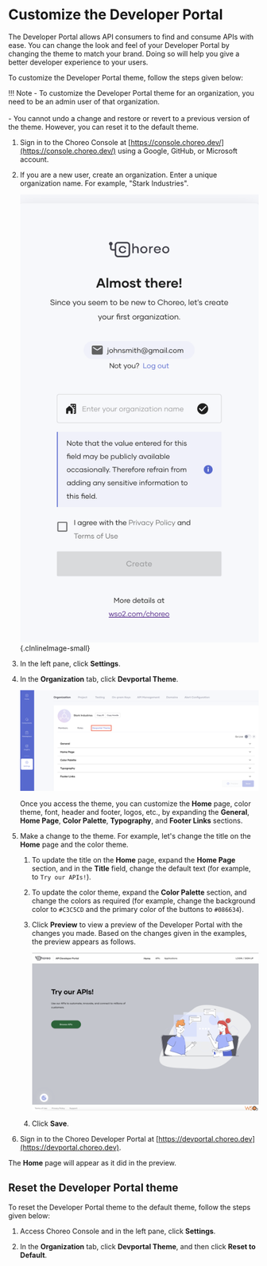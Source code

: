 # Customize the Developer Portal

The Developer Portal allows API consumers to find and consume APIs with ease. You can change the look and feel of your Developer Portal by changing the theme to match your brand. Doing so will help you give a better developer experience to your users.

To customize the Developer Portal theme, follow the steps given below:

!!! Note
    - To customize the Developer Portal theme for an organization, you need to be an admin user of that organization.<br/><br/>
    - You cannot undo a change and restore or revert to a previous version of the theme. However, you can reset it to the default theme.

1. Sign in to the Choreo Console at [https://console.choreo.dev/](https://console.choreo.dev/) using a Google, GitHub, or Microsoft account.

2. If you are a new user, create an organization. Enter a unique organization name. For example, "Stark Industries".

    ![Create an organization in Choreo](../assets/img/references/enterprise-login/create-choreo-organization.png){.cInlineImage-small}

3. In the left pane, click **Settings**.

4. In the **Organization** tab, click **Devportal Theme**.

    ![Access Devportal theme](../assets/img/administration/devportal-theme/access-devportal-theme.png)

    Once you access the theme, you can customize the **Home** page, color theme, font, header and footer, logos, etc., by expanding the **General**, **Home Page**, **Color Palette**, **Typography**, and **Footer Links** sections.

5. Make a change to the theme. For example, let's change the title on the **Home** page and the color theme. 

    1. To update the title on the **Home** page, expand the **Home Page** section, and in the **Title** field, change the default text (for example, to `Try our APIs!`).
   
    2. To update the color theme, expand the **Color Palette** section, and change the colors as required (for example, change the background color to `#C3C5CD` and the primary color of the buttons to `#086634`).
   
    3. Click **Preview** to view a preview of the Developer Portal with the changes you made. Based on the changes given in the examples, the preview appears as follows.

         ![Preview of customization](../assets/img/administration/devportal-theme/preview-of-customization.png)
   
    4. Click **Save**.

6. Sign in to the Choreo Developer Portal at [https://devportal.choreo.dev](https://devportal.choreo.dev).

The **Home** page will appear as it did in the preview.

## Reset the Developer Portal theme

To reset the Developer Portal theme to the default theme, follow the steps given below:

1. Access Choreo Console and in the left pane, click **Settings**.

2. In the **Organization** tab, click **Devportal Theme**, and then click **Reset to Default**.

